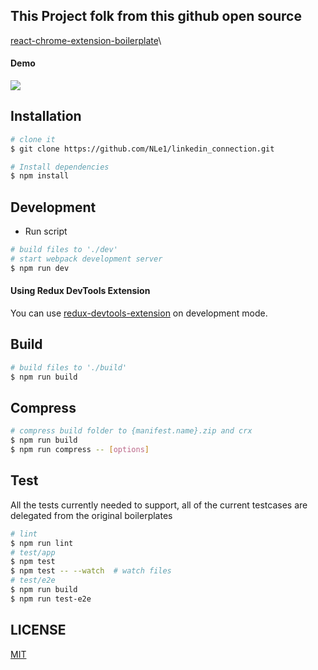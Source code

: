 ## This Project folk from this github open source

[react-chrome-extension-boilerplate](https://github.com/duo-labs/chrome-extension-boilerplate)\

#### Demo

[![](http://img.youtube.com/vi/yInhJtQkjcw/0.jpg)](http://www.youtube.com/watch?v=yInhJtQkjcw "")

## Installation

```bash
# clone it
$ git clone https://github.com/NLe1/linkedin_connection.git

# Install dependencies
$ npm install
```

## Development

- Run script

```bash
# build files to './dev'
# start webpack development server
$ npm run dev
```

#### Using Redux DevTools Extension

You can use [redux-devtools-extension](https://github.com/zalmoxisus/redux-devtools-extension) on development mode.

## Build

```bash
# build files to './build'
$ npm run build
```

## Compress

```bash
# compress build folder to {manifest.name}.zip and crx
$ npm run build
$ npm run compress -- [options]
```


## Test

 All the tests currently needed to support, all of the current testcases are delegated from the original boilerplates

```bash
# lint
$ npm run lint
# test/app
$ npm test
$ npm test -- --watch  # watch files
# test/e2e
$ npm run build
$ npm run test-e2e
```

## LICENSE

[MIT](LICENSE)

